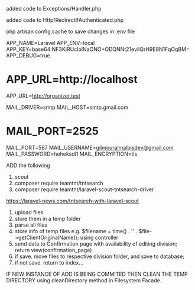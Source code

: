 added code to Exceptions/Handler.php

added code to Http/RedirectIfAuthenticated.php

php artisan config:cache to save changes in .env file

APP_NAME=Laravel
APP_ENV=local
APP_KEY=base64:NF3KiRUcIoINaONO+ODQNNt21evllQrH9E8N1FqOqBM=
APP_DEBUG=true
# APP_URL=http://localhost
APP_URL=http://organizer.test

MAIL_DRIVER=smtp
MAIL_HOST=smtp.gmail.com
# MAIL_PORT=2525
MAIL_PORT=587
MAIL_USERNAME=gilmouralmalbisdev@gmail.com
MAIL_PASSWORD=heheksdi1
MAIL_ENCRYPTION=tls

ADD the following
1. scout
2. composer require teamtnt/tntsearch
3. composer require teamtnt/laravel-scout-tntsearch-driver

https://laravel-news.com/tntsearch-with-laravel-scout

1. upload files
2. store them in a temp folder 
3. parse all files 
4. store info of temp files e.g. $filename = time() . '' . $file->getClientOriginalName(); using controller
5. send data to Confirmation page with availability of editing division; return view(confirmation_page)
6. if save. move files to respective division folder, and save to database;
7. if not save. return to index...

IF NEW INSTANCE OF ADD IS BEING COMMITED THEN CLEAN THE TEMP DIRECTORY using cleanDirectory method in Filesystem Facade.